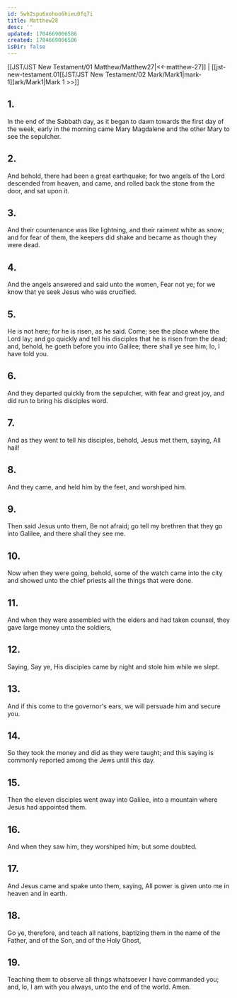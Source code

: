 ```yaml
---
id: 5wh2spu6xohoo6hieu0fq7i
title: Matthew28
desc: ''
updated: 1704669006586
created: 1704669006586
isDir: false
---
```

[[JST/JST New Testament/01 Matthew/Matthew27|<<-matthew-27]] | [[jst-new-testament.01[[JST/JST New Testament/02 Mark/Mark1|mark-1]]ark/Mark1|Mark 1 >>]]
## 1.
In the end of the Sabbath day, as it began to dawn towards the first day of the week, early in the morning came Mary Magdalene and the other Mary to see the sepulcher.
## 2.
And behold, there had been a great earthquake; for two angels of the Lord descended from heaven, and came, and rolled back the stone from the door, and sat upon it.
## 3.
And their countenance was like lightning, and their raiment white as snow; and for fear of them, the keepers did shake and became as though they were dead.
## 4.
And the angels answered and said unto the women, Fear not ye; for we know that ye seek Jesus who was crucified.
## 5.
He is not here; for he is risen, as he said. Come; see the place where the Lord lay; and go quickly and tell his disciples that he is risen from the dead; and, behold, he goeth before you into Galilee; there shall ye see him; lo, I have told you.
## 6.
And they departed quickly from the sepulcher, with fear and great joy, and did run to bring his disciples word.
## 7.
And as they went to tell his disciples, behold, Jesus met them, saying, All hail!
## 8.
And they came, and held him by the feet, and worshiped him.
## 9.
Then said Jesus unto them, Be not afraid; go tell my brethren that they go into Galilee, and there shall they see me.
## 10.
Now when they were going, behold, some of the watch came into the city and showed unto the chief priests all the things that were done.
## 11.
And when they were assembled with the elders and had taken counsel, they gave large money unto the soldiers,
## 12.
Saying, Say ye, His disciples came by night and stole him while we slept.
## 13.
And if this come to the governor\'s ears, we will persuade him and secure you.
## 14.
So they took the money and did as they were taught; and this saying is commonly reported among the Jews until this day.
## 15.
Then the eleven disciples went away into Galilee, into a mountain where Jesus had appointed them.
## 16.
And when they saw him, they worshiped him; but some doubted.
## 17.
And Jesus came and spake unto them, saying, All power is given unto me in heaven and in earth.
## 18.
Go ye, therefore, and teach all nations, baptizing them in the name of the Father, and of the Son, and of the Holy Ghost,
## 19.
Teaching them to observe all things whatsoever I have commanded you; and, lo, I am with you always, unto the end of the world. Amen.

